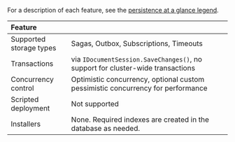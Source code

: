 For a description of each feature, see the [persistence at a glance legend](/persistence/#persistence-at-a-glance).

|Feature                    |   |
|:---                       |---
|Supported storage types    |Sagas, Outbox, Subscriptions, Timeouts
|Transactions               |via `IDocumentSession.SaveChanges()`, no support for cluster-wide transactions
|Concurrency control        |Optimistic concurrency, optional custom pessimistic concurrency for performance
|Scripted deployment        |Not supported
|Installers                 |None. Required indexes are created in the database as needed.